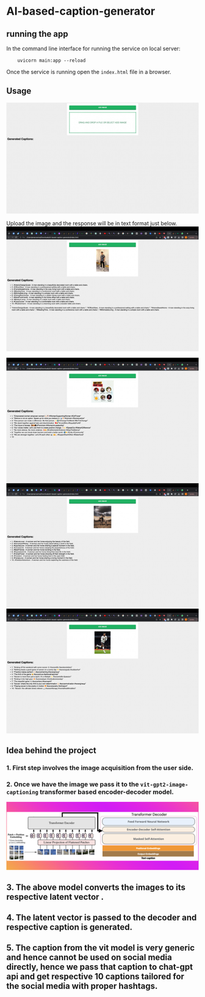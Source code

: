 # AI-based-caption-generator

## running the app 
In the command line interface for running the service on local server: 
```
    uvicorn main:app --reload
```

Once the service is running open the `index.html` file in a browser. 

## Usage
![0](./images/screenshot_of_webapp.jpeg)

Upload the image and the response will be in text format just below.
![1](./images/screenshot_of_example.jpeg)

![2](./images/example_image_1.jpeg)
![3](./images/example_image_2.jpeg)
![4](./images/example_image_3.jpeg)


## Idea behind the project
### 1. First step involves the image acquisition from the user side.
### 2. Once we have the image we pass it to the `vit-gpt2-image-captioning` transformer based encoder-decoder model.
![5](./images/vision-encoder-decoder.png)
## 3. The above model converts the images to its respective latent vector .
## 4. The latent vector is passed to the decoder and respective caption is generated.
## 5. The caption from the vit model is very generic and hence cannot be used on social media directly, hence we pass that caption to chat-gpt api and get respective 10 captions tailored for the social media with proper hashtags. 